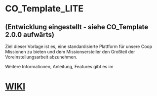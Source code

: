 # CO_Template_LITE
## (Entwicklung eingestellt - siehe CO_Template 2.0.0 aufwärts)

Ziel dieser Vorlage ist es, eine standardisierte Plattform für unsere Coop Missionen zu bieten und dem Missionsersteller den Großteil der Voreinstellungsarbeit abzunehmen.

Weitere Informationen, Anleitung, Features gibt es im
# [WIKI](https://github.com/gruppe-adler/CO_Template.VR/wiki)
